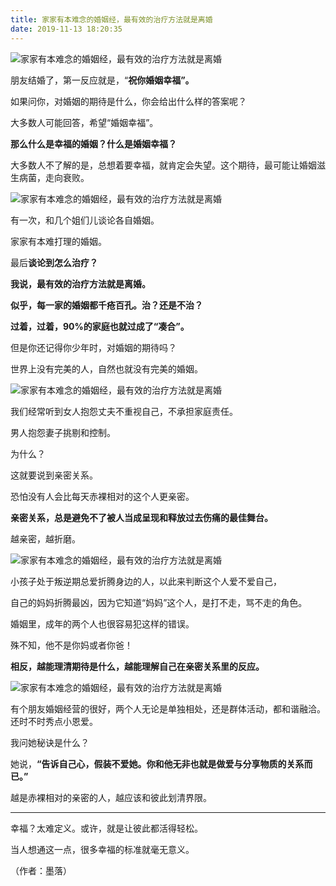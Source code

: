 ```yaml
---
title: 家家有本难念的婚姻经，最有效的治疗方法就是离婚
date: 2019-11-13 18:20:35
---
```

![家家有本难念的婚姻经，最有效的治疗方法就是离婚](http://p1.pstatp.com/large/pgc-image/1534226349631fc96e06644)
 


 朋友结婚了，第一反应就是，“**祝你婚姻幸福”。**

 如果问你，对婚姻的期待是什么，你会给出什么样的答案呢？

 大多数人可能回答，希望“婚姻幸福”。

 **那么什么是幸福的婚姻？什么是婚姻幸福？**

 大多数人不了解的是，总想着要幸福，就肯定会失望。这个期待，最可能让婚姻滋生病菌，走向衰败。

![家家有本难念的婚姻经，最有效的治疗方法就是离婚](http://p1.pstatp.com/large/pgc-image/15342263498813158f1d91a)
 


 有一次，和几个姐们儿谈论各自婚姻。

 家家有本难打理的婚姻。

 最后**谈论到怎么治疗？**

 **我说，最有效的治疗方法就是离婚。**

 **似乎，每一家的婚姻都千疮百孔。治？还是不治？**

 **过着，过着，90%的家庭也就过成了“凑合”。**

 但是你还记得你少年时，对婚姻的期待吗？

 世界上没有完美的人，自然也就没有完美的婚姻。

![家家有本难念的婚姻经，最有效的治疗方法就是离婚](http://p1.pstatp.com/large/pgc-image/1534226349730a967e0c287)
 


 我们经常听到女人抱怨丈夫不重视自己，不承担家庭责任。

 男人抱怨妻子挑剔和控制。

 为什么？

 这就要说到亲密关系。

 恐怕没有人会比每天赤裸相对的这个人更亲密。

 **亲密关系，总是避免不了被人当成呈现和释放过去伤痛的最佳舞台。**

 越亲密，越折磨。

![家家有本难念的婚姻经，最有效的治疗方法就是离婚](http://p1.pstatp.com/large/pgc-image/153422634972716d725dbe1)
 


 小孩子处于叛逆期总爱折腾身边的人，以此来判断这个人爱不爱自己，

 自己的妈妈折腾最凶，因为它知道“妈妈”这个人，是打不走，骂不走的角色。

 婚姻里，成年的两个人也很容易犯这样的错误。

 殊不知，他不是你妈或者你爸！

 **相反，越能理清期待是什么，越能理解自己在亲密关系里的反应。**

![家家有本难念的婚姻经，最有效的治疗方法就是离婚](http://p1.pstatp.com/large/pgc-image/1534226349781c5f1f35711)
 


 有个朋友婚姻经营的很好，两个人无论是单独相处，还是群体活动，都和谐融洽。还时不时秀点小恩爱。

 我问她秘诀是什么？

 她说，**“告诉自己心，假装不爱她。你和他无非也就是做爱与分享物质的关系而已。”**

 越是赤裸相对的亲密的人，越应该和彼此划清界限。

--- 

 幸福？太难定义。或许，就是让彼此都活得轻松。

 当人想通这一点，很多幸福的标准就毫无意义。

 （作者：墨落）
